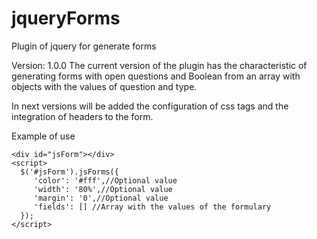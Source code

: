 # jqueryForms
Plugin of jquery for generate forms

Version: 1.0.0
The current version of the plugin has the characteristic of generating forms with open questions and Boolean from an array with objects with the values of question and type.

In next versions will be added the configuration of css tags and the integration of headers to the form.

Example of use

```
<div id="jsForm"></div>
<script>
  $('#jsForm').jsForms({
     'color': '#fff',//Optional value
     'width': '80%',//Optional value
     'margin': '0',//Optional value
     'fields': [] //Array with the values of the formulary
  });
</script>
```
